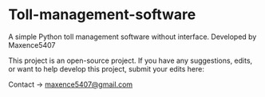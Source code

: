# Toll-management-software
A simple Python toll management software without interface.
Developed by Maxence5407

This project is an open-source project.
If you have any suggestions, edits, or want to help develop this project, submit your edits here:


Contact -> maxence5407@gmail.com
